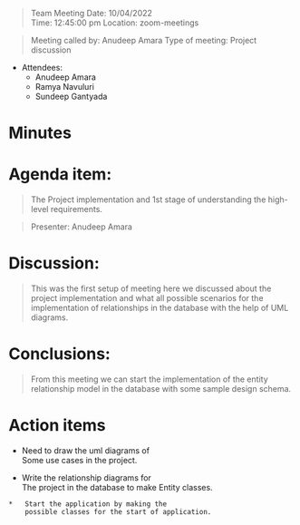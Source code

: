 >  Team Meeting 	                                               Date: 10/04/2022     
                                                                       Time: 12:45:00 pm 
                                                                       Location: zoom-meetings 

>   Meeting called by: Anudeep Amara  	            Type of meeting: Project discussion 
			
* Attendees: 	
    * Anudeep Amara
    * Ramya Navuluri
    *  Sundeep Gantyada	 	 
	
	
	
# Minutes 

# Agenda item: 	
> The Project implementation and 1st stage of understanding the high-level requirements.

>Presenter: 	Anudeep Amara 

# Discussion: 

> This was the first setup of meeting here we discussed about the project implementation and what all possible scenarios 
  for the implementation of relationships in the database with the help of UML diagrams.


# Conclusions: 

>  From this meeting we can start the implementation of the entity relationship model in the database with some sample design schema.

#  Action items 	                                       

   *	Need to draw the uml diagrams of                        
        Some use cases in the project.
 	
   *	Write the relationship diagrams for                     
        The project in the database to make 
        Entity classes.    


    *	Start the application by making the                               
        possible classes for the start of application.	



	
